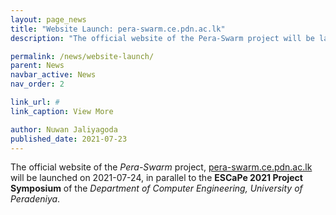 ```yaml
---
layout: page_news
title: "Website Launch: pera-swarm.ce.pdn.ac.lk"
description: "The official website of the Pera-Swarm project will be launched on 2021-07-24"

permalink: /news/website-launch/
parent: News
navbar_active: News
nav_order: 2

link_url: #
link_caption: View More

author: Nuwan Jaliyagoda
published_date: 2021-07-23
---
```


The official website of the *Pera-Swarm* project, [pera-swarm.ce.pdn.ac.lk](https://pera-swarm.ce.pdn.ac.lk) will be launched on 2021-07-24, in parallel to the **ESCaPe 2021 Project Symposium** of the *Department of Computer Engineering, University of Peradeniya*.
